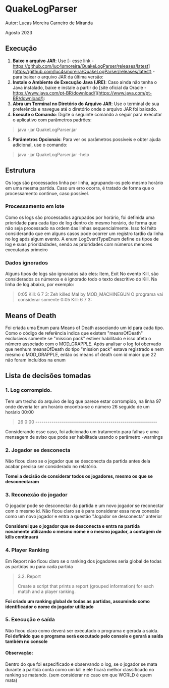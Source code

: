 # QuakeLogParser 

Autor: Lucas Moreira Carneiro de Miranda

Agosto 2023

## Execução
1. **Baixe o arquivo JAR**: Use [- esse link - https://github.com/luc4smoreira/QuakeLogParser/releases/latest](https://github.com/luc4smoreira/QuakeLogParser/releases/latest) - para baixar o arquivo JAR da última versão:
2. **Instale o Ambiente de Execução Java (JRE)**: Caso ainda não tenha o Java instalado, baixe e instale a partir do [site oficial da Oracle - https://www.java.com/pt-BR/download/](https://www.java.com/pt-BR/download/): 
3. **Abra um Terminal no Diretório do Arquivo JAR**: Use o terminal de sua preferência e navegue até o diretório onde o arquivo JAR foi baixado.
4. **Execute o Comando**: Digite o seguinte comando a seguir para executar o aplicativo com parâmetros padrões:
> java -jar QuakeLogParser.jar
5. **Parâmetros Opcionais**: Para ver os parâmetros possíveis e obter ajuda adicional, use o comando:
> java -jar QuakeLogParser.jar -help


## Estrutura
Os logs são processados linha por linha, agrupando-os pelo mesmo horário em uma mesma partida.
Caso um erro ocorra, é tratado de forma que o processamento continue, caso possível.

### Processamento em lote
Como os logs são processados agrupados por horário, foi definida uma prioridade para cada tipo de log dentro do mesmo horário, de forma que não seja processado na ordem das linhas sequencialmente. Isso foi feito considerando que em alguns casos pode ocorrer um registro tardio da linha no log após algum evento.
A enum LogEventTypeEnum define os tipos de log e suas prioridadades, sendo as prioridades com números menores executadas primeiro

### Dados ignorados
Alguns tipos de logs são ignorados são eles: Item, Exit
No evento Kill, são considerados os números e é ignorado todo o texto descritivo do Kill. Na linha de log abaixo, por exemplo:
> 0:05 Kill: 6 7 3: Zeh killed Mal by MOD_MACHINEGUN
O programa vai considerar somente
> 0:05 Kill: 6 7 3: 


## Means of Death
Foi criada uma Enum para Means of Death associando um id para cada tipo.
Como o código de referência indica que existem "meansOfDeath" exclusivos somente se "mission pack" estiver habilitado e isso afeta o número associado com o MOD_GRAPPLE. Após analisar o log foi obervado que nenhum meansOfDeath do tipo "mission pack" estava registrado e nem mesmo o MOD_GRAPPLE, então os means of death com id maior que 22 não foram incluídos na enum

## Lista de decisões tomadas

### 1. Log corrompido.

Tem um trecho do arquivo de log que parece estar corrompido, na linha 97 onde deveria ter um horário encontra-se o número 26 seguido de um horário 00:00

  > 26 0:00 ------------------------------------------------------------

Considerando esse caso,  foi adicionado um tratamento para falhas e uma mensagem de aviso que pode ser habilitada usando o parâmetro -warnings

### 2. Jogador se desconecta

Não ficou claro se o jogador que se desconecta da partida antes dela acabar precisa ser considerado no relatório. 

**Tomei a decisão de considerar todos os jogadores, mesmo os que se desconectaram**

### 3. Reconexão do jogador

 O jogador pode se desconectar da partida e um novo jogador se reconectar com o mesmo id.  Não ficou claro se é para considerar essa nova conexão como um novo jogador e entra a questão "Jogador se desconecta"  anterior

**Considerei que o jogador que se desconecta e entra na partida novamente utilizando o mesmo nome é o mesmo jogador, a contagem de kills continuará**


### 4. Player Ranking
Em Report não ficou claro se o ranking dos jogadores seria global de todas as partidas ou para cada partida

  >3.2. Report
  >
  >Create a script that prints a report (grouped information) for each match and a player ranking.

**Foi criado um ranking global de todas as partidas, assumindo como identificador o nome do jogador utilizado**


### 5. Execução e saída

Não ficou claro como deverá ser executado o programa e gerada a saída. 
**Foi definido que o programa será executado pelo console e gerará a saída também no console**

#### Observação: 
Dentro do que foi especificado e observando o log, se o jogador se mata durante a partida conta como um kill e ele ficará melhor classificado no ranking se matando.
 (sem considerar no caso em que WORLD é quem mata)
